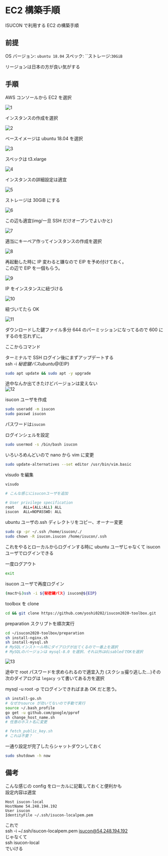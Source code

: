 # EC2 構築手順

ISUCON で利用する EC2 の構築手順

## 前提

OS バージョン: `ubuntu 18.04`
スペック: ``ストレージ:`30GiB`

リージョンは日本の方が良い気がする

## 手順

AWS コンソールから EC2 を選択

![1](img/1.png "サンプル")

インスタンスの作成を選択

![2](img/2.png "サンプル")

ベースイメージは ubuntu 18.04 を選択

![3](img/3.png "サンプル")

スペックは t3.xlarge

![4](img/4.png "サンプル")

インスタンスの詳細設定は適宜

![5](img/5.png "サンプル")

ストレージは 30GiB にする

![6](img/6.png "サンプル")

この辺も適宜(img/一旦 SSH だけオープンでよいかと)

![7](img/7.png "サンプル")

適当にキーペア作ってインスタンスの作成を選択

![8](img/8.png "サンプル")

再起動した時に IP 変わると嫌なので EIP を予め付けておく。  
この辺で EIP を一個もらう。

![9](img/9.png "サンプル")

IP をインスタンスに紐づける

![10](img/10.png "サンプル")

紐づいてたら OK

![11](img/11.png "サンプル")

ダウンロードした鍵ファイル多分 644 のパーミッションになってるので 600 にするのを忘れずに。

ここからコマンド

ターミナルで SSH ログイン後にまずアップデートする  
ssh -i ${秘密鍵パス} ubuntu@${EIP}

```sh
sudo apt update && sudo apt -y upgrade
```

途中なんか出てきたけどバージョンは変えない  
![12](img/12.png "サンプル")

isucon ユーザを作成

```sh
sudo useradd -m isucon
sudo passwd isucon
```

パスワードは`isucon`

ログインシェルを設定

```sh
sudo usermod -s /bin/bash isucon
```

いろいろめんどいので nano から vim に変更

```sh
sudo update-alternatives --set editor /usr/bin/vim.basic
```

visudo を編集

```sh
visudo

# こんな感じにisuconユーザを追加

# User privilege specification
root    ALL=(ALL:ALL) ALL
isucon  ALL=NOPASSWD: ALL
```

ubuntu ユーザの.ssh ディレクトリをコピー、オーナー変更

```sh
sudo cp -pr ~/.ssh /home/isucon/./
sudo chown -R isucon.isucon /home/isucon/.ssh
```

これをやるとローカルからログインする時に ubuntu ユーザじゃなくて isucon ユーザでログインできる

一度ログアウト

```sh
exit
```

isucon ユーザで再度ログイン

```sh
(macから)ssh -i ${秘密鍵パス} isucon@${EIP}
```

toolbox を clone

```sh
cd && git clone https://github.com/yoshi0202/isucon2020-toolbox.git
```

preparation スクリプトを順次実行

```sh
cd ~/isucon2020-toolbox/preparation
sh install-nginx.sh
sh install-mysql.sh
# MySQLインストール時にダイアログが出てくるので一番上を選択
# MySQLのバージョンは mysql-8.0 を選択、それ以外はdisabledでOKを選択
```

![13](img/13.png "サンプル")

途中で root パスワードを求められるので適宜入力
(スクショ撮り逃した…)その次のダイアログは `legacy` って書いてある方を選択

mysql -u root -p でログインできればまあ OK だと思う。

```sh
sh install-go.sh
# なぜかsource が効いてないので手動で実行
source ~/.bash_profile
go get -u github.com/google/pprof
sh change_host_name.sh
# 任意のホスト名に変更

# fetch_public_key.sh
# これは不要？
```

一通り設定が完了したらシャットダウンしておく

```sh
sudo shutdown -h now
```

## 備考

こんな感じの config をローカルに記載しておくと便利かも  
設定内容は適宜

```
Host isucon-local
HostName 54.248.194.192
User isucon
IdentityFile ~/.ssh/isucon-localpem.pem
```

これで  
ssh -i ~/.ssh/isucon-localpem.pem isucon@54.248.194.192  
じゃなくて  
ssh isucon-local  
でいける
